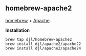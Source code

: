 homebrew-apache2
----------------

[homebrew][h] + [Apache][a].

[h]: https://github.com/mxcl/homebrew
[a]: https://httpd.apache.org/

**Installation**

    brew tap djl/homebrew-apache2
    brew install djl/apache2/apache22
    brew install djl/apache2/apache24

